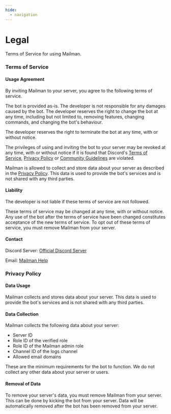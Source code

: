 ```yaml
---
hide:
  - navigation
---
```


# Legal

Terms of Service for using Mailman.

### Terms of Service

#### Usage Agreement

By inviting Mailman to your server, you agree to the following terms of service.

The bot is provided as-is. The developer is not responsible for any damages caused by the bot. The developer reserves the right to change the bot at any time, including but not limited to, removing features, changing commands, and changing the bot's behaviour.

The developer reserves the right to terminate the bot at any time, with or without notice.

The privileges of using and inviting the bot to your server may be revoked at any time, with or without notice if it is found that Discord's [Terms of Service](https://discord.com/terms), [Privacy Policy](https://discord.com/privacy) or [Community Guidelines](https://discord.com/guidelines) are violated.

Mailman is allowed to collect and store data about your server as described in the [Privacy Policy](legal.md#privacy-policy). This data is used to provide the bot's services and is not shared with any third parties.

#### Liability
The developer is not liable if these terms of service are not followed.

These terms of service may be changed at any time, with or without notice. Any use of the bot after the terms of service have been changed constitutes acceptance of the new terms of service. To opt out of these terms of service, you must remove Mailman from your server.

#### Contact
Discord Server: [Official Discord Server](https://discord.gg/urRhJDnU3k)

Email: [Mailman Help](mailto:help+mailman.discord@gmail.com)

### Privacy Policy
#### Data Usage
Mailman collects and stores data about your server. This data is used to provide the bot's services and is not shared with any third parties.

#### Data Collection
Mailman collects the following data about your server:

- Server ID
- Role ID of the verified role
- Role ID of the Mailman admin role
- Channel ID of the logs channel
- Allowed email domains

These are the minimum requirements for the bot to function. We do not collect any other data about your server or users.

#### Removal of Data
To remove your server's data, you must remove Mailman from your server. This can be done by kicking the bot from your server. Data will be automatically removed after the bot has been removed from your server.